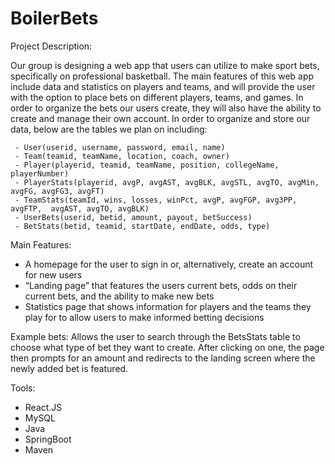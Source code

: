 # BoilerBets
Project Description:
  
  Our group is designing a web app that users can utilize to make sport bets, specifically on professional basketball. The main features of this web app include data and statistics on players and teams, and will provide the user with the option to place bets on different players, teams, and games. In order to organize the bets our users create, they will also have the ability to create and manage their own account. In order to organize and store our data, below are the tables we plan on including:
	
     - User(userid, username, password, email, name)
     - Team(teamid, teamName, location, coach, owner)
     - Player(playerid, teamid, teamName, position, collegeName, playerNumber)
     - PlayerStats(playerid, avgP, avgAST, avgBLK, avgSTL, avgTO, avgMin, avgFG, avgFG3, avgFT)
     - TeamStats(teamId, wins, losses, winPct, avgP, avgFGP, avg3PP, avgFTP,  avgAST, avgTO, avgBLK)
     - UserBets(userid, betid, amount, payout, betSuccess)
     - BetStats(betid, teamid, startDate, endDate, odds, type)

Main Features:
 - A homepage for the user to sign in or, alternatively, create an account for new users
 - “Landing page” that features the users current bets, odds on their current bets, and the ability to make new bets
 - Statistics page that shows information for players and the teams they play for to allow users to make informed betting decisions

Example bets:
  Allows the user to search through the BetsStats table to choose what type of bet they want to create. After clicking on one, the page then prompts for an amount and redirects to the landing screen where the newly added bet is featured.

Tools:
 - React.JS
 - MySQL
 - Java
 - SpringBoot
 - Maven
